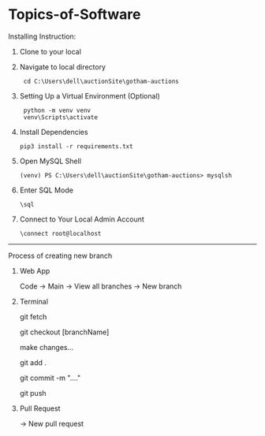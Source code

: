 # Topics-of-Software

Installing Instruction:

1. Clone to your local
   
2. Navigate to local directory
   ```
	cd C:\Users\dell\auctionSite\gotham-auctions

   ```

3. Setting Up a Virtual Environment (Optional)
   ```
	python -m venv venv
	venv\Scripts\activate
   ```

4. Install Dependencies
   ```
   pip3 install -r requirements.txt
   ```

5. Open MySQL Shell
   ```
   (venv) PS C:\Users\dell\auctionSite\gotham-auctions> mysqlsh
   ```

6. Enter SQL Mode
   ```
   \sql
   ```
   
7. Connect to Your Local Admin Account
   ```
   \connect root@localhost
   ```


-------------------------------------------------------------------------

Process of creating new branch

1. Web App
   
	Code -> Main -> View all branches -> New branch


2. Terminal
   
	git fetch

	git checkout [branchName]
	
	make changes...

	git add .

	git commit -m "...."

	git push


3. Pull Request
   
	-> New pull request
